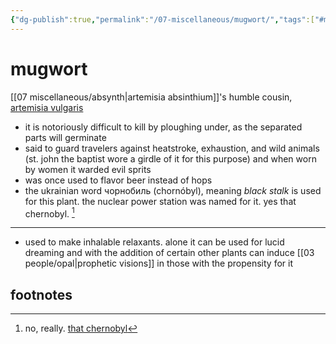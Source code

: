 ```yaml
---
{"dg-publish":true,"permalink":"/07-miscellaneous/mugwort/","tags":["#misc","#plants","#drugs"],"created":"2024-12-27T15:00:20.326-06:00","updated":"2024-12-30T10:03:14.569-06:00"}
---
```


# mugwort
[[07 miscellaneous/absynth\|artemisia absinthium]]'s humble cousin, [artemisia vulgaris](https://en.wikipedia.org/wiki/Artemisia_vulgaris)
- it is notoriously difficult to kill by ploughing under, as the separated parts will germinate
- said to guard travelers against heatstroke, exhaustion, and wild animals (st. john the baptist wore a girdle of it for this purpose) and when worn by women it warded evil sprits
- was once used to flavor beer instead of hops
- the ukrainian word чорнобиль (chornóbyl), meaning *black stalk* is used for this plant. the nuclear power station was named for it. yes that chernobyl. [^1]
---
- used to make inhalable relaxants. alone it can be used for lucid dreaming and with the addition of certain other plants can induce [[03 people/opal\|prophetic visions]] in those with the propensity for it
## footnotes

[^1]: no, really. [that chernobyl](https://en.wikipedia.org/wiki/Chernobyl#Etymology)